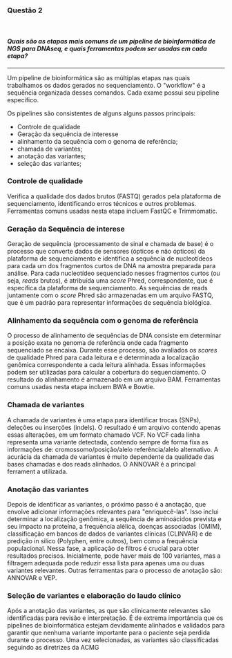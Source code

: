 ### **Questão 2**
<br>

#### *Quais são as etapas mais comuns de um pipeline de bioinformática de NGS para DNAseq, e quais ferramentas podem ser usadas em cada etapa?*
***
Um pipeline de bioinformática são as múltiplas etapas nas quais trabalhamos os dados gerados no sequenciamento. O "workflow" é a sequência organizada desses comandos. Cada exame possui seu pipeline específico.

Os pipelines são consistentes de alguns alguns passos principais:

 * Controle de qualidade  
 * Geração da sequência de interesse
 * alinhamento da sequência com o genoma de referência;
 * chamada de variantes;
 * anotação das variantes;
 * seleção das variantes;

### Controle de qualidade

Verifica a qualidade dos dados brutos (FASTQ) gerados pela plataforma de sequenciamento, identificando erros técnicos e outros problemas. Ferramentas comuns usadas nesta etapa incluem FastQC e Trimmomatic.

### Geração da Sequência de interese

Geração de sequência (processamento de sinal e chamada de base) é o processo que converte dados de sensores (ópticos e não ópticos) da plataforma de sequenciamento e identifica a sequência de nucleotídeos para cada um dos fragmentos curtos de DNA na amostra preparada para análise. Para cada nucleotídeo sequenciado nesses fragmentos curtos (ou seja, *reads* brutos), é atribuída uma *score* Phred, correspondente, que é específica da plataforma de sequenciamento. As sequências de reads juntamente com o *score* Phred são armazenadas em um arquivo FASTQ, que é um padrão para representar informações de sequência biológica.

 ### Alinhamento da sequência com o genoma de referência

 O processo de alinhamento de sequências de DNA consiste em determinar a posição exata no genoma de referência onde cada fragmento sequenciado se encaixa. Durante esse processo, são avaliados os *scores* de qualidade Phred para cada leitura e é determinada a localização genômica correspondente a cada leitura alinhada. Essas informações podem ser utilizadas para calcular a cobertura do sequenciamento. O resultado do alinhamento é armazenado em um arquivo BAM. Ferramentas comuns usadas nesta etapa incluem BWA e Bowtie.

### Chamada de variantes

A chamada de variantes é  uma etapa para identificar trocas (SNPs), deleções ou inserções (indels). O resultado é um arquivo contendo apenas essas alterações, em um formato chamado VCF. No VCF cada linha representa uma variante detectada, contendo sempre de forma fixa as informações de: cromossomo/posição/alelo referência/alelo alternativo. A acurácia da chamada de variantes é muito dependente da qualidade das bases chamadas e dos reads alinhados. O ANNOVAR é a principal ferrament   a utilizada.

### Anotação das variantes

Depois de identificar as variantes, o próximo passo é a anotação, que envolve adicionar informações relevantes para "enriquecê-las".
Isso inclui determinar a localização genômica, a sequência de aminoácidos prevista e seu impacto na proteína, a frequência alélica, doenças associadas (OMIM), classificação em bancos de dados de variantes clínicas (CLINVAR) e de predição in silico (Polyphen, entre outros), bem como a frequência populacional. Nessa fase, a aplicação de filtros é crucial para obter resultados precisos. Inicialmente, pode haver mais de 100 variantes, mas a filtragem adequada pode reduzir essa lista para apenas uma ou duas variantes relevantes. Outras ferramentas para o processo de anotação são: ANNOVAR e VEP.

### Seleção de variantes e elaboração do laudo clínico

Após a anotação das variantes, as que são clinicamente relevantes são identificadas para revisão e interpretação. É de extrema importância que os pipelines de bioinformática estejam devidamente alinhados e validados para garantir que nenhuma variante importante para o paciente seja perdida durante o processo. Uma vez selecionadas, as variantes são classificadas seguindo as diretrizes da ACMG